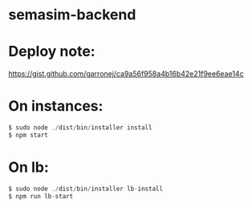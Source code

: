 # semasim-backend 

# Deploy note: 

https://gist.github.com/garronej/ca9a56f958a4b16b42e21f9ee6eae14c

# On instances:

````typescript
$ sudo node ./dist/bin/installer install
$ npm start
````

# On lb:

````typescript
$ sudo node ./dist/bin/installer lb-install
$ npm run lb-start
````

